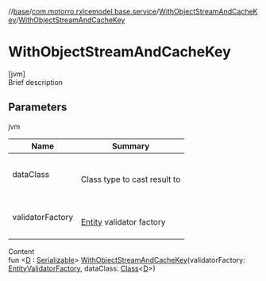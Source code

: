 //[base](../../index.md)/[com.motorro.rxlcemodel.base.service](../index.md)/[WithObjectStreamAndCacheKey](index.md)/[WithObjectStreamAndCacheKey](-with-object-stream-and-cache-key.md)



# WithObjectStreamAndCacheKey  
[jvm]  
Brief description  


## Parameters  
  
jvm  
  
|  Name|  Summary| 
|---|---|
| dataClass| <br><br>Class type to cast result to<br><br>
| validatorFactory| <br><br>[Entity](../../com.motorro.rxlcemodel.base.entity/-entity/index.md) validator factory<br><br>
  
  
Content  
fun <[D](index.md) : [Serializable](https://docs.oracle.com/javase/8/docs/api/java/io/Serializable.html)> [WithObjectStreamAndCacheKey](-with-object-stream-and-cache-key.md)(validatorFactory: [EntityValidatorFactory](../../com.motorro.rxlcemodel.base.entity/-entity-validator-factory/index.md), dataClass: [Class](https://docs.oracle.com/javase/8/docs/api/java/lang/Class.html)<[D](index.md)>)  



